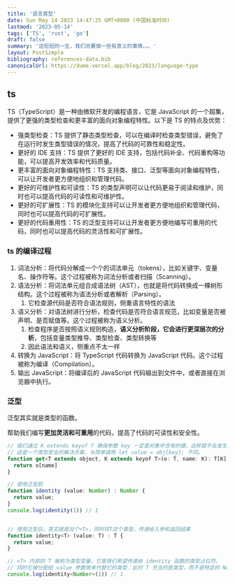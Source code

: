 ```yaml
---
title: '语言类型'
date: Sun May 14 2023 14:47:25 GMT+0800 (中国标准时间)
lastmod: '2023-05-14'
tags: ['TS', 'rust', 'go']
draft: false
summary: '这短短的一生，我们总要做一些有意义的事情。。。'
layout: PostSimple
bibliography: references-data.bib
canonicalUrl: https://dume.vercel.app/blog/2023/language-type
---
```


## ts

TS（TypeScript）是一种由微软开发的编程语言，它是 JavaScript 的一个超集，提供了更强的类型检查和更丰富的面向对象编程特性。以下是 TS 的特点及优势：

- 强类型检查：TS 提供了静态类型检查，可以在编译时检查类型错误，避免了在运行时发生类型错误的情况，提高了代码的可靠性和稳定性。
- 更好的 IDE 支持：TS 提供了更好的 IDE 支持，包括代码补全、代码重构等功能，可以提高开发效率和代码质量。
- 更丰富的面向对象编程特性：TS 支持类、接口、泛型等面向对象编程特性，可以让开发者更方便地组织和管理代码。
- 更好的可维护性和可读性：TS 的类型声明可以让代码更易于阅读和维护，同时也可以提高代码的可读性和可维护性。
- 更好的可扩展性：TS 的模块化支持可以让开发者更方便地组织和管理代码，同时也可以提高代码的可扩展性。
- 更好的代码重用性：TS 的泛型支持可以让开发者更方便地编写可重用的代码，同时也可以提高代码的灵活性和可扩展性。

### ts 的编译过程

1. 词法分析：将代码分解成一个个的词法单元（tokens），比如关键字、变量名、操作符等。这个过程被称为词法分析或者扫描（Scanning）。
2. 语法分析：将词法单元组合成语法树（AST），也就是将代码转换成一棵树形结构。这个过程被称为语法分析或者解析（Parsing）。
   1. 它检查源代码是否符合语法规则，侧重语言特性的语法
3. 语义分析：对语法树进行分析，检查代码是否符合语言规范，比如变量是否被声明、是否赋值等。这个过程被称为语义分析。
   1. 检查程序是否按照语义规则构造，**语义分析阶段，它会进行更深层次的分析**，包括变量类型推导、类型检查、类型转换等
   2. 因此语法和语义，侧重点不太一样
4. 转换为 JavaScript：将 TypeScript 代码转换为 JavaScript 代码。这个过程被称为编译（Compilation）。
5. 输出 JavaScript：将编译后的 JavaScript 代码输出到文件中，或者直接在浏览器中执行。

### 泛型

泛型其实就是类型的函数。

帮助我们编写**更加灵活和可重用**的代码，提高了代码的可读性和安全性。

```js
// 我们通过 K extends keyof T 确保参数 key 一定是对象中含有的键，这样就不会发生运行时错误。
// 这是一个类型安全的解决方案，与简单调用 let value = obj[key]; 不同。
function get<T extends object, K extends keyof T>(o: T, name: K): T[K] {
  return o[name]
}

// 使用泛型前
function identity (value: Number) : Number {
  return value;
}
console.log(identity(1)) // 1


// 使用泛型后，其实就是加个<T>，同时将T这个类型，传递给入参和返回结果
function identity<T> (value: T) : T {
  return value;
}

// <T> 内部的 T 被称为类型变量，它是我们希望传递给 identity 函数的类型占位符，
// 同时它被分配给 value 参数用来代替它的类型：此时 T 充当的是类型，而不是特定的 Number 类型。
console.log(identity<Number>(1)) // 1
```

